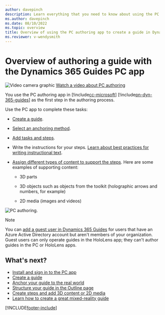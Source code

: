 ```yaml
---
author: davepinch
description: Learn everything that you need to know about using the PC authoring app to create a guide in Microsoft Dynamics 365 Guides.
ms.author: davepinch
ms.date: 08/10/2022
ms.topic: overview
title: Overview of using the PC authoring app to create a guide in Dynamics 365 Guides
ms.reviewer: v-wendysmith
---
```


# Overview of authoring a guide with the Dynamics 365 Guides PC app

![Video camera graphic](media/video-camera.PNG "Video camera graphic") [Watch a video about PC authoring](https://aka.ms/pcauthor)

You use the PC authoring app in [!include[cc-microsoft](../includes/cc-microsoft.md)] [!include[pn-dyn-365-guides](../includes/pn-dyn-365-guides.md)] as the first step in the authoring process.

Use the PC app to complete these tasks:

- [Create a guide](create-guide.md).

- [Select an anchoring method](pc-app-anchor.md).

- [Add tasks and steps](pc-app-step-editor-overview.md).

- Write the instructions for your steps. [Learn about best practices for writing instructional text](pc-app-step-editor-overview.md#best-practices-for-instructional-text-and-supporting-content).

- [Assign different types of content to support the steps](pc-app-step-editor-overview.md). Here are some examples of supporting content:

    - 3D parts

    - 3D objects such as objects from the toolkit (holographic arrows and numbers, for example)

    - 2D media (images and videos)

![PC authoring.](media/pc-authoring.PNG "PC authoring")

> [!NOTE]
> You can [add a guest user in Dynamics 365 Guides](admin-add-guest-user.md) for users that have an Azure Active Directory account but aren't members of your organization. Guest users can only operate guides in the HoloLens app; they can't author guides in the PC or HoloLens apps.

## What's next?

- [Install and sign in to the PC app](install-sign-in-pc-app.md)
- [Create a guide](create-guide.md)
- [Anchor your guide to the real world](anchor.md)
- [Structure your guide in the Outline page](structure-guide.md)
- [Create steps and add 3D content or 2D media](pc-app-step-editor-overview.md)
- [Learn how to create a great mixed-reality guide](great-guide.md)


[!INCLUDE[footer-include](../includes/footer-banner.md)]

